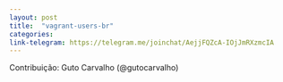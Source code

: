 ```yaml
---
layout: post
title:  "vagrant-users-br"
categories: 
link-telegram: https://telegram.me/joinchat/AejjFQZcA-IOjJmRXzmcIA
---
```

Contribuição: Guto Carvalho (@gutocarvalho)

